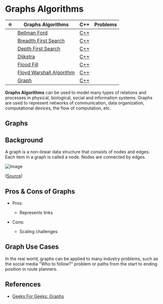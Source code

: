 # Graphs Algorithms

| ☆   | Graphs Algorithms                                                | C++                                                            | Problems |
| --- | ---------------------------------------------------------------- | -------------------------------------------------------------- | -------- |
|     | [Bellman Ford](./bellman-ford-algorithm/README.md)               | [C++](./bellman-ford-algorithm/bellman-ford-algorithm.cpp)     |          |
|     | [Breadth First Search](./breadth-first-search/README.md)         | [C++](./breadth-first-search/breadth-first-search.cpp)         |          |
|     | [Depth First Search](./depth-first-search/README.md)             | [C++](./depth-first-search/depth-first-search.cpp)             |          |
|     | [Dijkstra](./dijkstra-algorithm/README.md)                       | [C++](./dijkstra-algorithm/dijkstra-algorithm.cpp)             |          |
|     | [Flood Fill](./flood-fill/README.md)                             | [C++](./flood-fill/flood-fill.cpp)                             |          |
|     | [Floyd Warshall Algorithm](./floyd-warshall-algorithm/README.md) | [C++](./floyd-warshall-algorithm/floyd-warshall-algorithm.cpp) |          |
|     | [Graph](./graph/README.md)                                       | [C++](./graph/graph.cpp)                                       |          |

**Graphs Algorithms** can be used to model many types of relations and processes in physical, biological, social and information systems. Graphs are used to represent networks of communication, data organization, computational devices, the flow of computation, etc.

## Graphs

## Background

A graph is a non-linear data structure that consists of nodes and edges. Each item in a graph is called a node. Nodes are connected by edges.

![Image](https://www.geeksforgeeks.org/wp-content/uploads/undirectedgraph.png)

([Source](https://www.geeksforgeeks.org/graph-data-structure-and-algorithms/))

## Pros & Cons of Graphs

-   Pros:

    -   Represents links

-   Cons:

    -   Scaling challenges

## Graph Use Cases

In the real world, graphs can be applied to many industry problems, such as the social media "Who to follow?" problem or paths from the start to ending position in route planners.

## References

-   [Geeks For Geeks: Graphs](https://www.geeksforgeeks.org/graph-data-structure-and-algorithms/)
